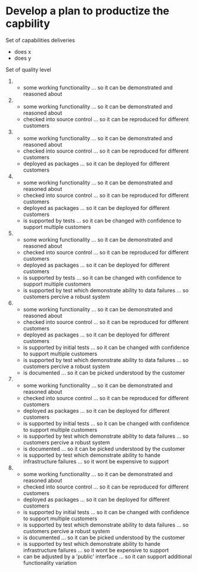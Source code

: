 #  Develop a plan to productize the capbility

Set of capabilities deliveries
- does x
- does y

Set of quality level
1.  - some working functionality ... so it can be demonstrated and reasoned about

2.  - some working functionality ... so it can be demonstrated and reasoned about
    - checked into source control ... so it can be reproduced for different customers 

3.  - some working functionality ... so it can be demonstrated and reasoned about
    - checked into source control ... so it can be reproduced for different customers 
    - deployed as packages ... so it can be deployed for different customers

4.  - some working functionality ... so it can be demonstrated and reasoned about
    - checked into source control ... so it can be reproduced for different customers 
    - deployed as packages ... so it can be deployed for different customers
    - is supported by tests ... so it can be changed with confidence to support multiple customers
    
5.  - some working functionality ... so it can be demonstrated and reasoned about
    - checked into source control ... so it can be reproduced for different customers 
    - deployed as packages ... so it can be deployed for different customers
    - is supported by tests ... so it can be changed with confidence to support multiple customers
    - is supported by test which demonstrate ability to data failures ... so customers percive a robust system

6.  - some working functionality ... so it can be demonstrated and reasoned about
    - checked into source control ... so it can be reproduced for different customers 
    - deployed as packages ... so it can be deployed for different customers
    - is supported by initial tests ... so it can be changed with confidence to support multiple customers
    - is supported by test which demonstrate ability to data failures ... so customers percive a robust system
    - is documented ...  so it can be picked understood by the customer

7.  - some working functionality ... so it can be demonstrated and reasoned about
    - checked into source control ... so it can be reproduced for different customers 
    - deployed as packages ... so it can be deployed for different customers
    - is supported by initial tests ... so it can be changed with confidence to support multiple customers
    - is supported by test which demonstrate ability to data failures ... so customers percive a robust system
    - is documented ...  so it can be picked understood by the customer
    - is supported by test which demonstrate ability to hande infrastructure failures ... so it wont be expensive to support

8.  - some working functionality ... so it can be demonstrated and reasoned about
    - checked into source control ... so it can be reproduced for different customers 
    - deployed as packages ... so it can be deployed for different customers
    - is supported by initial tests ... so it can be changed with confidence to support multiple customers
    - is supported by test which demonstrate ability to data failures ... so customers percive a robust system
    - is documented ...  so it can be picked understood by the customer
    - is supported by test which demonstrate ability to hande infrastructure failures ... so it wont be expensive to support
    - can be adjusted by a 'public' interface ... so it can support additional functionality variation
